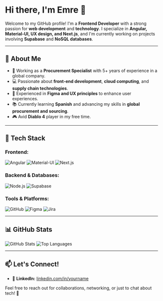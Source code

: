 # Hi there, I'm Emre 👋

Welcome to my GitHub profile! I'm a **Frontend Developer** with a strong passion for **web development** and **technology**. I specialize in **Angular, Material-UI, UX design, and Next.js**, and I'm currently working on projects involving **Supabase** and **NoSQL databases**.

---

## 🚀 About Me
- 🏢 Working as a **Procurement Specialist** with 5+ years of experience in a global company.
- 💻 Passionate about **front-end development**, **cloud computing**, and **supply chain technologies**.
- 🎨 Experienced in **Figma and UX principles** to enhance user experiences.
- 📚 Currently learning **Spanish** and advancing my skills in **global procurement and sourcing**.
- 🎮 Avid **Diablo 4** player in my free time.

---

## 🌟 Tech Stack

### Frontend:
![Angular](https://img.shields.io/badge/-Angular-DD0031?style=flat&logo=angular&logoColor=white)
![Material-UI](https://img.shields.io/badge/-Material--UI-007FFF?style=flat&logo=mui&logoColor=white)
![Next.js](https://img.shields.io/badge/-Next.js-000000?style=flat&logo=next.js&logoColor=white)

### Backend & Databases:
![Node.js](https://img.shields.io/badge/-Node.js-339933?style=flat&logo=node.js&logoColor=white)
![Supabase](https://img.shields.io/badge/-Supabase-3ECF8E?style=flat&logo=supabase&logoColor=white)

### Tools & Platforms:
![GitHub](https://img.shields.io/badge/-GitHub-181717?style=flat&logo=github)
![Figma](https://img.shields.io/badge/-Figma-F24E1E?style=flat&logo=figma&logoColor=white)
![Jira](https://img.shields.io/badge/-Jira-0052CC?style=flat&logo=jira)

---

## 📊 GitHub Stats
![GitHub Stats](https://github-readme-stats.vercel.app/api?username=yourusername&show_icons=true&theme=tokyonight)
![Top Languages](https://github-readme-stats.vercel.app/api/top-langs/?username=yourusername&layout=compact&theme=tokyonight)

---

## 📫 Let's Connect!
- 💼 **LinkedIn:** [linkedin.com/in/yourname](https://linkedin.com/in/yourname)

Feel free to reach out for collaborations, networking, or just to chat about tech! 🚀

